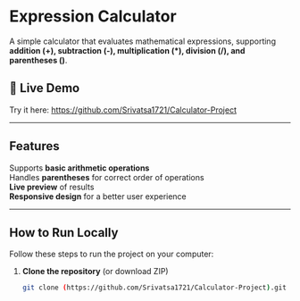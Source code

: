 # Expression Calculator 

A simple calculator that evaluates mathematical expressions, supporting **addition (+), subtraction (-), multiplication (*), division (/), and parentheses ()**.

## 🔹 Live Demo
Try it here: https://github.com/Srivatsa1721/Calculator-Project

---

##  Features
 Supports **basic arithmetic operations**  
 Handles **parentheses** for correct order of operations  
 **Live preview** of results  
 **Responsive design** for a better user experience  

---

##  How to Run Locally
Follow these steps to run the project on your computer:

1. **Clone the repository** (or download ZIP)
   ```sh
   git clone (https://github.com/Srivatsa1721/Calculator-Project).git
